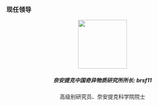<h3 class="text-center">现任领导</h3>
<center>
<img src="/doc/images/avatar_brsf11.jpg" width="128px"/><br/>
<h5><b>奈安提克中国奇异物质研究所所长: brsf11</b></h5>
高级别研究员、奈安提克科学院院士
</center>

